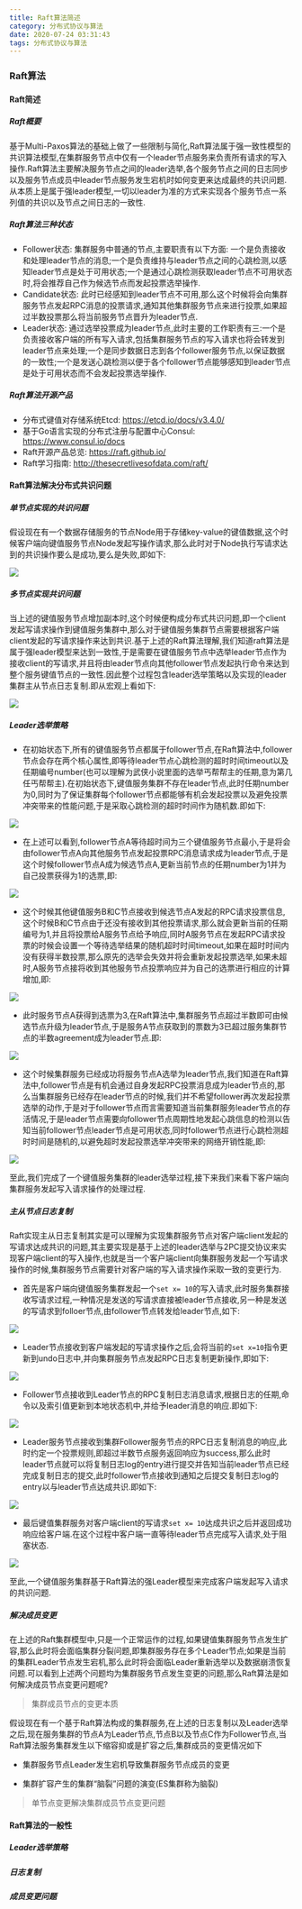 ```yaml
---
title: Raft算法简述
category: 分布式协议与算法
date: 2020-07-24 03:31:43
tags: 分布式协议与算法
---
```



<!-- more -->

### Raft算法

#### Raft简述

##### Raft概要

基于Multi-Paxos算法的基础上做了一些限制与简化,Raft算法属于强一致性模型的共识算法模型,在集群服务节点中仅有一个leader节点服务来负责所有请求的写入操作.Raft算法主要解决服务节点之间的leader选举,各个服务节点之间的日志同步以及服务节点成员中leader节点服务发生宕机时如何变更来达成最终的共识问题.从本质上是属于强leader模型,一切以leader为准的方式来实现各个服务节点一系列值的共识以及节点之间日志的一致性.

##### Raft算法三种状态

- Follower状态: 集群服务中普通的节点,主要职责有以下方面: 一个是负责接收和处理leader节点的消息;一个是负责维持与leader节点之间的心跳检测,以感知leader节点是处于可用状态;一个是通过心跳检测获取leader节点不可用状态时,将会推荐自己作为候选节点而发起投票选举操作.
- Candidate状态: 此时已经感知到leader节点不可用,那么这个时候将会向集群服务节点发起RPC消息的投票请求,通知其他集群服务节点来进行投票,如果超过半数投票那么将当前服务节点晋升为leader节点.
- Leader状态: 通过选举投票成为leader节点,此时主要的工作职责有三:一个是负责接收客户端的所有写入请求,包括集群服务节点的写入请求也将会转发到leader节点来处理;一个是同步数据日志到各个follower服务节点,以保证数据的一致性;一个是发送心跳检测以便于各个follower节点能够感知到leader节点是处于可用状态而不会发起投票选举操作.

##### Raft算法开源产品

- 分布式键值对存储系统Etcd: https://etcd.io/docs/v3.4.0/
- 基于Go语言实现的分布式注册与配置中心Consul: https://www.consul.io/docs
- Raft开源产品总览: https://raft.github.io/
- Raft学习指南: http://thesecretlivesofdata.com/raft/

#### Raft算法解决分布式共识问题

##### 单节点实现的共识问题

假设现在有一个数据存储服务的节点Node用于存储key-value的键值数据,这个时候客户端向键值服务节点Node发起写操作请求,那么此时对于Node执行写请求达到的共识操作要么是成功,要么是失败,即如下:

![](/Users/keithl/docker/dev/data/xiaokunliu.github.io/websites/zimages/arch/raft/single_node.jpg)

##### 多节点实现共识问题

当上述的键值服务节点增加副本时,这个时候便构成分布式共识问题,即一个client发起写请求操作到键值服务集群中,那么对于键值服务集群节点需要根据客户端client发起的写请求操作来达到共识.基于上述的Raft算法理解,我们知道raft算法是属于强leader模型来达到一致性,于是需要在键值服务节点中选举leader节点作为接收client的写请求,并且将由leader节点向其他follower节点发起执行命令来达到整个服务键值节点的一致性.因此整个过程包含leader选举策略以及实现的leader集群主从节点日志复制.即从宏观上看如下:

![](/Users/keithl/docker/dev/data/xiaokunliu.github.io/websites/zimages/arch/raft/multi_node.jpg)

##### Leader选举策略

- 在初始状态下,所有的键值服务节点都属于follower节点,在Raft算法中,follower节点会存在两个核心属性,即等待leader节点心跳检测的超时时间timeout以及任期编号number(也可以理解为武侠小说里面的选举丐帮帮主的任期,意为第几任丐帮帮主).在初始状态下,键值服务集群不存在leader节点,此时任期number为0,同时为了保证集群每个follower节点都能够有机会发起投票以及避免投票冲突带来的性能问题,于是采取心跳检测的超时时间作为随机数.即如下:

![](/Users/keithl/docker/dev/data/xiaokunliu.github.io/websites/zimages/arch/raft/leader_init.jpg)

- 在上述可以看到,follower节点A等待超时间为三个键值服务节点最小,于是将会由follower节点A向其他服务节点发起投票RPC消息请求成为leader节点,于是这个时候follower节点A成为候选节点A,更新当前节点的任期number为1并为自己投票获得为1的选票,即:

![](/Users/keithl/docker/dev/data/xiaokunliu.github.io/websites/zimages/arch/raft/leader_candidated.jpg)

- 这个时候其他键值服务B和C节点接收到候选节点A发起的RPC请求投票信息,这个时候B和C节点由于还没有接收到其他投票请求,那么就会更新当前的任期编号为1,并且将投票给A服务节点给予响应,同时A服务节点在发起RPC请求投票的时候会设置一个等待选举结果的随机超时时间timeout,如果在超时时间内没有获得半数投票,那么原先的选举会失效并将会重新发起投票选举,如果未超时,A服务节点接将收到其他服务节点投票响应并为自己的选票进行相应的计算增加,即:

![](/Users/keithl/docker/dev/data/xiaokunliu.github.io/websites/zimages/arch/raft/leader_candidated_response.jpg)

- 此时服务节点A获得到选票为3,在Raft算法中,集群服务节点超过半数即可由候选节点升级为leader节点,于是服务A节点获取到的票数为3已超过服务集群节点的半数agreement成为leader节点.即:

![](/Users/keithl/docker/dev/data/xiaokunliu.github.io/websites/zimages/arch/raft/leader_elected.jpg)

- 这个时候集群服务已经成功将服务节点A选举为leader节点,我们知道在Raft算法中,follower节点是有机会通过自身发起RPC投票消息成为leader节点的,那么当集群服务已经存在leader节点的时候,我们并不希望follower再次发起投票选举的动作,于是对于follower节点而言需要知道当前集群服务leader节点的存活情况,于是leader节点需要向follower节点周期性地发起心跳信息的检测以告知当前follower节点leader节点是可用状态,同时follower节点进行心跳检测超时时间是随机的,以避免超时发起投票选举冲突带来的网络开销性能,即:

![](/Users/keithl/docker/dev/data/xiaokunliu.github.io/websites/zimages/arch/raft/leader_ping.jpg)

至此,我们完成了一个键值服务集群的leader选举过程,接下来我们来看下客户端向集群服务发起写入请求操作的处理过程.

##### 主从节点日志复制

Raft实现主从日志复制其实是可以理解为实现集群服务节点对客户端client发起的写请求达成共识的问题,其主要实现是基于上述的leader选举与2PC提交协议来实现客户端client的写入操作,也就是当一个客户端client向集群服务发起一个写请求操作的时候,集群服务节点需要针对客户端的写入请求操作采取一致的变更行为.

- 首先是客户端向键值服务集群发起一个`set x= 10`的写入请求,此时服务集群接收写请求过程,一种情况是发送的写请求直接被leader节点接收,另一种是发送的写请求到folloer节点,由follower节点转发给leader节点,如下:

![](/Users/keithl/docker/dev/data/xiaokunliu.github.io/websites/zimages/arch/raft/leader_write_req.jpg)

- Leader节点接收到客户端发起的写请求操作之后,会将当前的`set x=10`指令更新到undo日志中,并向集群服务节点发起RPC日志复制更新操作,即如下:

![](/Users/keithl/docker/dev/data/xiaokunliu.github.io/websites/zimages/arch/raft/leader_write_log.jpg)

- Follower节点接收到Leader节点的RPC复制日志消息请求,根据日志的任期,命令以及索引值更新到本地状态机中,并给予leader消息的响应.即如下:

![](/Users/keithl/docker/dev/data/xiaokunliu.github.io/websites/zimages/arch/raft/leader_write_log_replicated.jpg)

- Leader服务节点接收到集群Follower服务节点的RPC日志复制消息的响应,此时约定一个投票规则,即超过半数节点服务返回响应为success,那么此时leader节点就可以将复制日志log的entry进行提交并告知当前leader节点已经完成复制日志的提交,此时follower节点接收到通知之后提交复制日志log的entry以与leader节点达成共识.即如下:

![](/Users/keithl/docker/dev/data/xiaokunliu.github.io/websites/zimages/arch/raft/leader_write_commit.jpg)

- 最后键值集群服务对客户端client的写请求`set x= 10`达成共识之后并返回成功响应给客户端.在这个过程中客户端一直等待leader节点完成写入请求,处于阻塞状态.

![](/Users/keithl/docker/dev/data/xiaokunliu.github.io/websites/zimages/arch/raft/leader_write_log_response.jpg)

至此,一个键值服务集群基于Raft算法的强Leader模型来完成客户端发起写入请求的共识问题.

##### 解决成员变更

在上述的Raft集群模型中,只是一个正常运作的过程,如果键值集群服务节点发生扩容,那么此时将会面临集群分裂问题,即集群服务存在多个Leader节点;如果是当前的集群Leader节点发生宕机,那么此时将会面临Leader重新选举以及数据崩溃恢复问题.可以看到上述两个问题均为集群服务节点发生变更的问题,那么Raft算法是如何解决成员节点变更问题呢?

> 集群成员节点的变更本质

假设现在有一个基于Raft算法构成的集群服务,在上述的日志复制以及Leader选举之后,现在服务集群的节点A为Leader节点,节点B以及节点C作为Follower节点,当Raft算法服务集群发生以下缩容抑或是扩容之后,集群成员的变更情况如下

- 集群服务节点Leader发生宕机导致集群服务节点成员的变更







- 集群扩容产生的集群“脑裂”问题的演变(ES集群称为脑裂)





> 单节点变更解决集群成员节点变更问题









#### Raft算法的一般性

##### Leader选举策略





##### 日志复制





##### 成员变更问题














